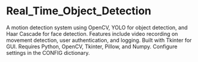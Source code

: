 # Real_Time_Object_Detection
A motion detection system using OpenCV, YOLO for object detection, and Haar Cascade for face detection. Features include video recording on movement detection, user authentication, and logging. Built with Tkinter for GUI. Requires Python, OpenCV, Tkinter, Pillow, and Numpy. Configure settings in the CONFIG dictionary.
